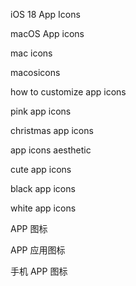 iOS 18 App Icons

macOS App icons

mac icons

macosicons

how to customize app icons

pink app icons

christmas app icons

app icons aesthetic

cute app icons

black app icons

white app icons

APP 图标

APP 应用图标

手机 APP 图标

